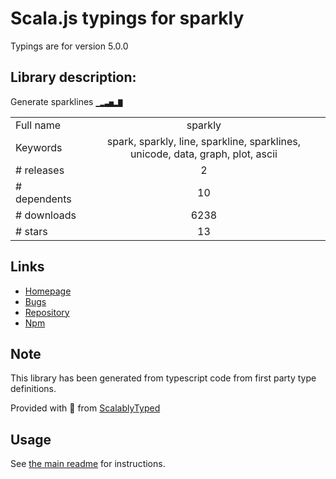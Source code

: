 
# Scala.js typings for sparkly

Typings are for version 5.0.0

## Library description:
Generate sparklines `▁▂▃▅▂▇`

|                    |                 |
| ------------------ | :-------------: |
| Full name          | sparkly |
| Keywords           | spark, sparkly, line, sparkline, sparklines, unicode, data, graph, plot, ascii |
| # releases         | 2 |
| # dependents       | 10 |
| # downloads        | 6238 |
| # stars            | 13 |

## Links
- [Homepage](https://github.com/sindresorhus/sparkly#readme)
- [Bugs](https://github.com/sindresorhus/sparkly/issues)
- [Repository](https://github.com/sindresorhus/sparkly)
- [Npm](https://www.npmjs.com/package/sparkly)
    


## Note
This library has been generated from typescript code from first party type definitions.

Provided with :purple_heart: from [ScalablyTyped](https://github.com/oyvindberg/ScalablyTyped)

## Usage
See [the main readme](../../readme.md) for instructions.


